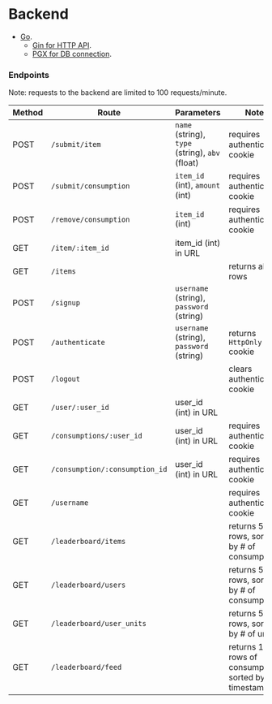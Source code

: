 # Backend

- [Go](https://go.dev).
  - [Gin for HTTP API](https://pkg.go.dev/github.com/gin-gonic/gin).
  - [PGX for DB connection](https://github.com/jackc/pgx).

### Endpoints
Note: requests to the backend are limited to 100 requests/minute.

| Method | Route                          | Parameters                                      | Notes                                                |
| ------ | ------------------------------ | ----------------------------------------------- | ---------------------------------------------------- |
| POST   | `/submit/item`                 | `name` (string), `type` (string), `abv` (float) | requires authentication cookie                       |
| POST   | `/submit/consumption`          | `item_id` (int), `amount` (int)                 | requires authentication cookie                       |
| POST   | `/remove/consumption`          | `item_id` (int)                                 | requires authentication cookie                       |
| GET    | `/item/:item_id`               | item_id (int) in URL                            |                                                      |
| GET    | `/items`                       |                                                 | returns all rows                                     |
| POST   | `/signup`                      | `username` (string), `password` (string)        |                                                      |
| POST   | `/authenticate`                | `username` (string), `password` (string)        | returns `HttpOnly` cookie                            |
| POST   | `/logout`                      |                                                 | clears authentication cookie                         |
| GET    | `/user/:user_id`               | user_id (int) in URL                            |                                                      |
| GET    | `/consumptions/:user_id`       | user_id (int) in URL                            | requires authentication cookie                       |
| GET    | `/consumption/:consumption_id` | user_id (int) in URL                            | requires authentication cookie                       |
| GET    | `/username`                    |                                                 | requires authentication cookie                       |
| GET    | `/leaderboard/items`           |                                                 | returns 50 rows, sorted by # of consumptions         |
| GET    | `/leaderboard/users`           |                                                 | returns 50 rows, sorted by # of consumptions         |
| GET    | `/leaderboard/user_units`      |                                                 | returns 50 rows, sorted by # of units                |
| GET    | `/leaderboard/feed`            |                                                 | returns 10 rows of consumptions, sorted by timestamp |
